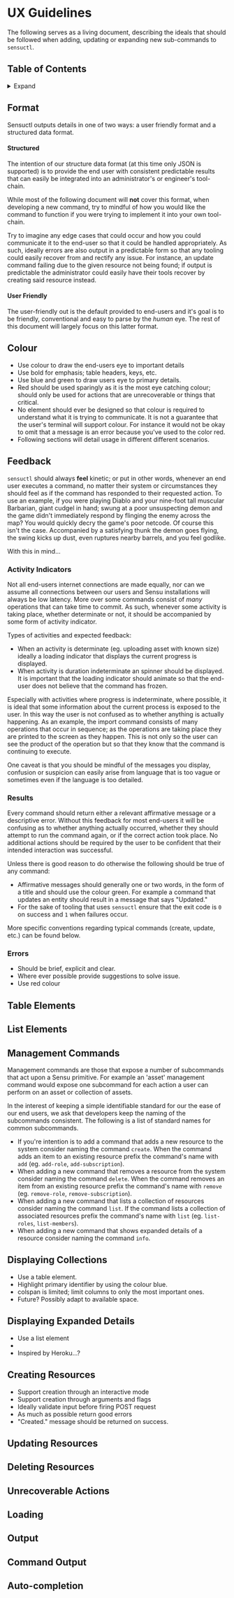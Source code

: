 # UX Guidelines

The following serves as a living document, describing the ideals that should be
followed when adding, updating or expanding new sub-commands to `sensuctl`.

## Table of Contents

<details>
  <summary>Expand</summary>
- [Format](#format)
  - [Structured](#structured)
  - [User Friendly](#user-friendly)
- [Feedback](#feedback)
  - [Activity Indicators](#activity-indicators)
  - [Results](#results)
  - [Errors](#errors)
</details>

## Format

Sensuctl outputs details in one of two ways: a user friendly format and a
structured data format.

#### Structured

The intention of our structure data format (at this time only JSON is supported)
is to provide the end user with consistent predictable results that can easily
be integrated into an administrator's or engineer's tool-chain.

While most of the following document will **not** cover this format, when
developing a new command, try to mindful of how you would like the command to
function if you were trying to implement it into your own tool-chain.

Try to imagine any edge cases that could occur and how you could communicate it
to the end-user so that it could be handled appropriately. As such, ideally
errors are also output in a predictable form so that any tooling could easily
recover from and rectify any issue. For instance, an update command failing due
to the given resource not being found; if output is predictable the
administrator could easily have their tools recover by creating said resource
instead.

#### User Friendly

The user-friendly out is the default provided to end-users and it's goal is to
be friendly, conventional and easy to parse by the _human_ eye. The rest of this
document will largely focus on this latter format.

## Colour

- Use colour to draw the end-users eye to important details
- Use bold for emphasis; table headers, keys, etc.
- Use blue and green to draw users eye to primary details.
- Red should be used sparingly as it is the most eye catching colour; should
  only be used for actions that are unrecoverable or things that critical.
- No element should ever be designed so that colour is required to understand
  what it is trying to communicate. It is not a guarantee that the user's
  terminal will support colour. For instance it would not be okay to omit that a
  message is an error because you've used to the color red.
- Following sections will detail usage in different different scenarios.

## Feedback

`sensuctl` should always **feel** kinetic; or put in other words, whenever an
end user executes a command, no matter their system or circumstances they should
feel as if the command has responded to their requested action. To use an
example, if you were playing Diablo and your nine-foot tall muscular Barbarian,
giant cudgel in hand; swung at a poor unsuspecting demon and the game didn't
immediately respond by flinging the enemy across the map? You would quickly
decry the game's poor netcode. Of course this isn't the case. Accompanied by a
satisfying thunk the demon goes flying, the swing kicks up dust, even ruptures nearby barrels, and you feel godlike.

With this in mind...

### Activity Indicators

Not all end-users internet connections are made equally, nor can we assume all
connections between our users and Sensu installations will always be low
latency. More over some commands consist of _many_ operations that can take time
to commit. As such, whenever some activity is taking place, whether determinate
or not, it should be accompanied by some form of activity indicator.

Types of activities and expected feedback:

- When an activity is determinate (eg. uploading asset with known size) ideally
  a loading indicator that displays the current progress is displayed.
- When activity is duration indeterminate an spinner should be displayed.
  It is important that the loading indicator should animate so that the end-user
  does not believe that the command has frozen.

Especially with activities where progress is indeterminate, where possible, it
is ideal that some information about the current process is exposed to the user.
In this way the user is not confused as to whether anything is actually
happening. As an example, the import command consists of many operations that
occur in sequence; as the operations are taking place they are printed to the
screen as they happen. This is not only so the user can see the product of the
operation but so that they know that the command is continuing to execute.

One caveat is that you should be mindful of the messages you display, confusion
or suspicion can easily arise from language that is too vague or sometimes even
if the language is too detailed.

### Results

Every command should return either a relevant affirmative message or a
descriptive error. Without this feedback for most end-users it will be confusing
as to whether anything actually occurred, whether they should attempt to run the
command again, or if the correct action took place. No additional actions should
be required by the user to be confident that their intended interaction was
successful.

Unless there is good reason to do otherwise the following should be true of any
command:

- Affirmative messages should generally one or two words, in the form of a title
  and should use the colour green. For example a command that updates an entity
  should result in a message that says "Updated."
- For the sake of tooling that uses `sensuctl` ensure that the exit code is `0`
  on success and `1` when failures occur.

More specific conventions regarding typical commands (create, update, etc.) can
be found below.

### Errors

- Should be brief, explicit and clear.
- Where ever possible provide suggestions to solve issue.
- Use red colour

## Table Elements
## List Elements

## Management Commands

Management commands are those that expose a number of subcommands that act upon
a Sensu primitive. For example an 'asset' management command would expose
one subcommand for each action a user can perform on an asset or collection of
assets.

In the interest of keeping a simple identifiable standard for our the ease of
our end users, we ask that developers keep the naming of the subcommands
consistent. The following is a list of standard names for common subcommands.

- If you're intention is to add a command that adds a new resource to the system
  consider naming the command `create`. When the command adds an item to an
  existing resource prefix the command's name with `add` (eg. `add-role`,
  `add-subscription`).
- When adding a new command that removes a resource from the system consider
  naming the command `delete`. When the command removes an item from an existing
  resource prefix the command's name with `remove` (eg. `remove-role`,
  `remove-subscription`).
- When adding a new command that lists a collection of resources consider naming
  the command `list`. If the command lists a collection of associated resources
  prefix the command's name with `list` (eg. `list-roles`, `list-members`).
- When adding a new command that shows expanded details of a resource consider
  naming the command `info`.

## Displaying Collections

- Use a table element.
- Highlight primary identifier by using the colour blue.
- colspan is limited; limit columns to only the most important ones.
- Future? Possibly adapt to available space.

## Displaying Expanded Details

- Use a list element
- 
- Inspired by Heroku...?

## Creating Resources

- Support creation through an interactive mode
- Support creation through arguments and flags
- Ideally validate input before firing POST request
- As much as possible return good errors
- "Created." message should be returned on success.

## Updating Resources
## Deleting Resources

## Unrecoverable Actions

## Loading

## Output
## Command Output
## Auto-completion
